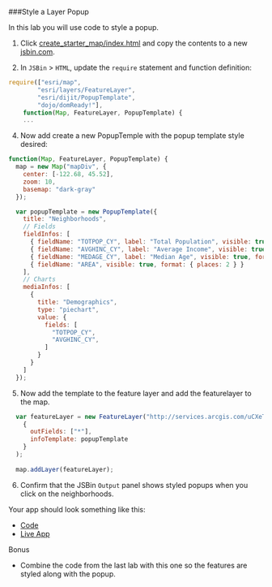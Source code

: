 ###Style a Layer Popup

In this lab you will use code to style a popup.

1. Click [create_starter_map/index.html](../create_starter_map/index.html) and copy the contents to a new [jsbin.com](http://jsbin.com).

2. In `JSBin` > `HTML`, update the `require` statement and function definition:

  ```javascript
  require(["esri/map",
          "esri/layers/FeatureLayer",
          "esri/dijit/PopupTemplate",
          "dojo/domReady!"],
      function(Map, FeatureLayer, PopupTemplate) {
      ...
  ```

4. Now add create a new PopupTemple with the popup template style desired:

  ```javascript
  function(Map, FeatureLayer, PopupTemplate) {
    map = new Map("mapDiv", {
      center: [-122.68, 45.52],
      zoom: 10,
      basemap: "dark-gray"
    });

    var popupTemplate = new PopupTemplate({
      title: "Neighborhoods",
      // Fields
      fieldInfos: [
        { fieldName: "TOTPOP_CY", label: "Total Population", visible: true, format: { places: 0 } },
        { fieldName: "AVGHINC_CY", label: "Average Income", visible: true, format: { places: 0 } },
        { fieldName: "MEDAGE_CY", label: "Median Age", visible: true, format: { places: 0 } },
        { fieldName: "AREA", visible: true, format: { places: 2 } }
      ],
      // Charts
      mediaInfos: [
        {
          title: "Demographics",
          type: "piechart",
          value: { 
            fields: [ 
              "TOTPOP_CY", 
              "AVGHINC_CY", 
            ] 
          }
        }
      ]
    });
  ```
5. Now add the template to the feature layer and add the featurelayer to the map.

  ```javascript
    var featureLayer = new FeatureLayer("http://services.arcgis.com/uCXeTVveQzP4IIcx/arcgis/rest/services/PDX_Neighborhoods_Enriched/FeatureServer/0", 
      {
        outFields: ["*"],
        infoTemplate: popupTemplate
      }
    );
    
    map.addLayer(featureLayer);
  ```

6. Confirm that the JSBin `Output` panel shows styled popups when you click on the neighborhoods.

Your app should look something like this:
* [Code](index.html)
* [Live App](http://esri.github.io/geodev-hackerlabs/develop/jsapi3/style_simple_popup/index.html)

Bonus
* Combine the code from the last lab with this one so the features are styled along with the popup.
